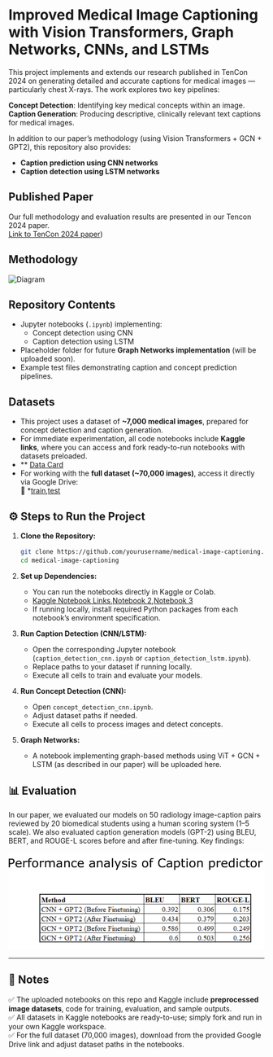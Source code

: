 # Improved Medical Image Captioning with Vision Transformers, Graph Networks, CNNs, and LSTMs

This project implements and extends our research published in TenCon 2024 on generating detailed and accurate captions for medical images — particularly chest X-rays. The work explores two key pipelines:

 **Concept Detection**: Identifying key medical concepts within an image.  
 **Caption Generation**: Producing descriptive, clinically relevant text captions for medical images.

In addition to our paper’s methodology (using Vision Transformers + GCN + GPT2), this repository also provides:

- **Caption prediction using CNN networks**  
- **Caption detection using LSTM networks**  

##  Published Paper

Our full methodology and evaluation results are presented in our Tencon 2024 paper.  
  [Link to TenCon 2024 paper](https://ieeexplore.ieee.org/abstract/document/10902988))

## Methodology
  ![Diagram]()
  
##  Repository Contents

- Jupyter notebooks (`.ipynb`) implementing:
  - Concept detection using CNN
  - Caption detection using LSTM
- Placeholder folder for future **Graph Networks implementation** (will be uploaded soon).
- Example test files demonstrating caption and concept prediction pipelines.

## Datasets

- This project uses a dataset of **~7,000 medical images**, prepared for concept detection and caption generation.
- For immediate experimentation, all code notebooks include **Kaggle links**, where you can access and fork ready-to-run notebooks with datasets preloaded.
-  ** [Data Card](https://www.kaggle.com/code/bsanjay2025/cnn-concept-detection/input) 
- For working with the **full dataset (~70,000 images)**, access it directly via Google Drive:  
  🔗 *[train](https://drive.google.com/drive/folders/1ZPqgu9YHw15DXMWQSbKl0IDAY5vMdwSz?usp=sharing),[test](https://drive.google.com/drive/folders/1pNHtS5_dreiYYKG-AfQfASbH0NU6LixX?usp=sharing)

## ⚙️ Steps to Run the Project

1. **Clone the Repository:**
   ```bash
   git clone https://github.com/yourusername/medical-image-captioning.git
   cd medical-image-captioning
   ```
2. **Set up Dependencies:**
   - You can run the notebooks directly in Kaggle or Colab.
   - [Kaggle Notebook Links](https://www.kaggle.com/code/bsanjay2025/caption-prediction-using-bert-embeddings),[Notebook 2](https://www.kaggle.com/code/bsanjay2025/concept-prediction-using-lstm),[Notebook 3](https://www.kaggle.com/code/bsanjay2025/cnn-concept-detection)
   - If running locally, install required Python packages from each notebook’s environment specification.

3. **Run Caption Detection (CNN/LSTM):**
   - Open the corresponding Jupyter notebook (`caption_detection_cnn.ipynb` or `caption_detection_lstm.ipynb`).
   - Replace paths to your dataset if running locally.
   - Execute all cells to train and evaluate your models.

4. **Run Concept Detection (CNN):**
   - Open `concept_detection_cnn.ipynb`.
   - Adjust dataset paths if needed.
   - Execute all cells to process images and detect concepts.

5. **Graph Networks:**
   - A notebook implementing graph-based methods using ViT + GCN + LSTM (as described in our paper) will be uploaded here.



## 📊 Evaluation

In our paper, we evaluated our models on 50 radiology image-caption pairs reviewed by 20 biomedical students using a human scoring system (1–5 scale). We also evaluated caption generation models (GPT-2) using BLEU, BERT, and ROUGE-L scores before and after fine-tuning. Key findings:

![Result](Caption-Prediction-Result.png)

---

## 🔎 Notes

✅ The uploaded notebooks on this repo and Kaggle include **preprocessed image datasets**, code for training, evaluation, and sample outputs.  
✅ All datasets in Kaggle notebooks are ready-to-use; simply fork and run in your own Kaggle workspace.  
✅ For the full dataset (70,000 images), download from the provided Google Drive link and adjust dataset paths in the notebooks.
